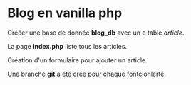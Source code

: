 # Blog en vanilla php

Crééer une base de donnée **blog_db** avec un e table _article_.

La page **index.php** liste tous les articles.

Création d'un formulaire pour ajouter un article.

Une branche **git** a été crée pour chaque fontcionlerté.

